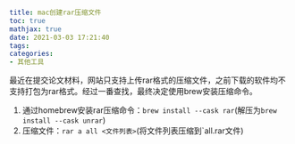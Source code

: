 ```yaml

title: mac创建rar压缩文件
toc: true
mathjax: true
date: 2021-03-03 17:21:40
tags:
categories:
- 其他工具

```

最近在提交论文材料，网站只支持上传rar格式的压缩文件，之前下载的软件均不支持打包为rar格式。经过一番查找，最终决定使用brew安装压缩命令。

<!--more-->
1. 通过homebrew安装rar压缩命令：`brew install --cask rar`(解压为`brew install --cask unrar`)
2. 压缩文件：`rar a all <文件列表>`(将文件列表压缩到`all.rar文件)